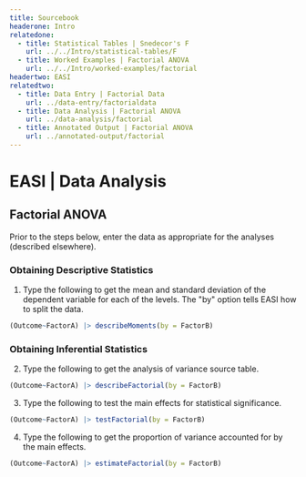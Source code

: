 ```yaml
---
title: Sourcebook
headerone: Intro
relatedone:
  - title: Statistical Tables | Snedecor's F
    url: ../../Intro/statistical-tables/F
  - title: Worked Examples | Factorial ANOVA
    url: ../../Intro/worked-examples/factorial
headertwo: EASI
relatedtwo:
  - title: Data Entry | Factorial Data
    url: ../data-entry/factorialdata
  - title: Data Analysis | Factorial ANOVA
    url: ../data-analysis/factorial
  - title: Annotated Output | Factorial ANOVA
    url: ../annotated-output/factorial
---
```


# EASI | Data Analysis

## Factorial ANOVA

Prior to the steps below, enter the data as appropriate for the analyses (described elsewhere).

### Obtaining Descriptive Statistics

1. Type the following to get the mean and standard deviation of the dependent variable for each of the levels. The "by" option tells EASI how to split the data.

```r
(Outcome~FactorA) |> describeMoments(by = FactorB)
```

### Obtaining Inferential Statistics

2. Type the following to get the analysis of variance source table.

```r
(Outcome~FactorA) |> describeFactorial(by = FactorB)
```

3. Type the following to test the main effects for statistical significance.

```r
(Outcome~FactorA) |> testFactorial(by = FactorB)
```

4. Type the following to get the proportion of variance accounted for by the main effects.

```r
(Outcome~FactorA) |> estimateFactorial(by = FactorB)
```
